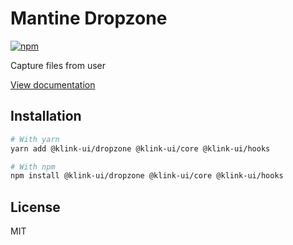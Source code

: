 # Mantine Dropzone

[![npm](https://img.shields.io/npm/dm/@klink-ui/dropzone)](https://www.npmjs.com/package/@klink-ui/dropzone)

Capture files from user

[View documentation](https://klink-ui.dev/)

## Installation

```bash
# With yarn
yarn add @klink-ui/dropzone @klink-ui/core @klink-ui/hooks

# With npm
npm install @klink-ui/dropzone @klink-ui/core @klink-ui/hooks
```

## License

MIT
